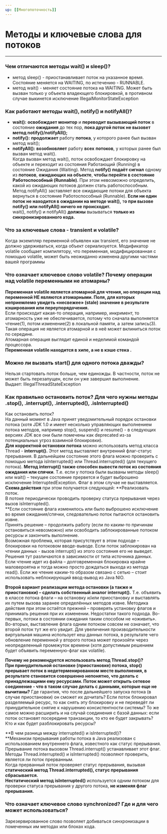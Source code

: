 ```yaml
---
up: [[Многопоточность]]
---
```

# Методы и ключевые слова для потоков
---
### Чем отличаются методы wait() и sleep()?
* метод sleep() - приостанавливает поток на указанное время. Состояние меняется на WAITING, по истечению - RUNNABLE.  
* метод wait() - меняет состояние потока на WAITING. Может быть вызван только у объекта владеющего блокировкой, в противном случае выкинется исключение IllegalMonitorStateException

### Как работают методы wait(), notify() и notifyAll()?
* **wait():** **освобождает монитор** и **переводит вызывающий поток** в состояние **ожидания** до тех пор, **пока другой поток не вызовет метод notify()/notifyAll();**  
* **notify():** **продолжает** работу **потока**, у которого ранее был вызван метод wait();  
* **notifyAll():** **возобновляет** работу **всех** **потоков**, у которых ранее был вызван метод wait().  
Когда вызван метод wait(), поток освобождает блокировку на объекте и переходит из состояния Работающий (Running) в состояние Ожидания (Waiting). Метод **notify()** **подаёт сигнал** одному из **потоков**, **ожидающих на объекте**, **чтобы перейти в состояние Работоспособный (Runnable)**. При этом невозможно определить, какой из ожидающих потоков должен стать работоспособным. Метод notifyAll() заставляет все ожидающие потоки для объекта вернуться в состояние Работоспособный (Runnable). **Если ни один поток не находится в ожидании на методе wait(),** т**о при вызове notify() или notifyAll() ничего не происходит.**  
wait(), notify() и notifyAll() **должны** вызываться **только из синхронизированного кода.**

### Что за ключевые слова - transient и volatile?
Когда экземпляр переменной объявлен как transient, его значение не должно удерживаться, когда объект сериализуется.
Модификатор volatile сообщает компилятору, что переменная, модифицированная с помощью volatile, может быть неожиданно изменена другими частями вашей программы

### Что означает ключевое слово volatile? Почему операции над volatile переменными не атомарны?
**Переменная volatile является атомарной для чтения, но операции над переменной НЕ являются атомарными. Поля, для которых неприемлемо увидеть «несвежее» (stale) значение в результате кэширования или переупорядочения.**  
Если происходит какая-то операция, например, инкримент, то атомарность уже не обеспечивается, потому что сначала выполняется чтение(1), потом изменение(2) в локальной памяти, а затем запись(3). Такая операция не является атомарной и в неё может вклиниться поток по середине.  
Атомарная операция выглядит единой и неделимой командой процессора.  
**Переменная volatile находится в хипе, а не в кэше стека .**

### Можно ли вызвать start() для одного потока дважды?
Нельзя стартовать поток больше, чем единожды. В частности, поток не может быть перезапущен, если он уже завершил выполнение.  
Выдает: IllegalThreadStateException

### Как правильно остановить поток? Для чего нужны методы .stop(), .interrupt(), .interrupted(), .isInterrupted()
Как остановить поток?  
На данный момент в Java принят уведомительный порядок остановки потока (хотя JDK 1.0 и имеет несколько управляющих выполнением потока методов, например stop(), suspend() и resume() - в следующих версиях JDK все они были помечены как deprecated из-за потенциальных угроз взаимной блокировки).  
**Для корректной остановки потока** можно использовать метод класса Thread - **interrupt().** Этот метод выставляет внутренний флаг-статус прерывания. В дальнейшем состояние этого флага можно проверить с помощью метода isInterrupted() или Thread.interrupted() (для текущего потока). **Метод interrupt() также способен вывести поток из состояния ожидания или спячки**. Т.е. если у потока были вызваны методы sleep() или wait() – текущее состояние прервется и будет выброшено исключение InterruptedException. Флаг в этом случае не выставляется.  
**Схема действия** при этом получается следующей:
**Реализовать поток.  
В потоке периодически проводить проверку статуса прерывания через вызов isInterrupted().  
**Если состояние флага изменилось или было выброшено исключение во время ожидания/спячки, следовательно поток пытаются остановить извне.  
Принять решение – продолжить работу (если по каким-то причинам остановиться невозможно) или освободить заблокированные потоком ресурсы и закончить выполнение.  
Возможная проблема, которая присутствует в этом подходе – блокировки на потоковом вводе-выводе. Если поток заблокирован на чтении данных - вызов interrupt() из этого состояния его не выведет. Решения тут различаются в зависимости от типа источника данных. Если чтение идет из файла – долговременная блокировка крайне маловероятна и тогда можно просто дождаться выхода из метода read(). Если же чтение каким-то образом связано с сетью – стоит использовать неблокирующий ввод-вывод из Java NIO.

**Второй вариант реализации метода остановки (а также и приостановки) – сделать собственный аналог interrupt().** Т.е. объявить в классе потока флаги – на остановку и/или приостановку и выставлять их путем вызова заранее определённых методов извне. Методика действия при этом остаётся прежней – проверять установку флагов и принимать решения при их изменении. Недостатки такого подхода. Во-первых, потоки в состоянии ожидания таким способом не «оживить». Во-вторых, выставление флага одним потоком совсем не означает, что второй поток тут же его увидит. Для увеличения производительности виртуальная машина использует кеш данных потока, в результате чего обновление переменной у второго потока может произойти через неопределенный промежуток времени (хотя допустимым решением будет объявить переменную-флаг как volatile).

**Почему не рекомендуется использовать метод Thread.stop()?  
При принудительной остановке (приостановке) потока, stop() прерывает поток в недетерменированном месте выполнения, в результате становится совершенно непонятно, что делать с принадлежащими ему ресурсами. Поток может открыть сетевое соединение - что в таком случае делать с данными, которые еще не вычитаны?** Где гарантия, что после дальнейшего запуска потока (в случае приостановки) он сможет их дочитать? Если поток блокировал разделяемый ресурс, то как снять эту блокировку и не переведёт ли принудительное снятие к нарушению консистентности системы? То же самое можно расширить и на случай соединения с базой данных: если поток остановят посередине транзакции, то кто ее будет закрывать? Кто и как будет разблокировать ресурсы?

**В чем разница между interrupted() и isInterrupted()?  
**Механизм прерывания работы потока в Java реализован с использованием внутреннего флага, известного как статус прерывания. Прерывание потока вызовом Thread.interrupt() устанавливает этот флаг. Методы Thread.interrupted() и isInterrupted() позволяют проверить, является ли поток прерванным.  
Когда прерванный поток проверяет статус прерывания, вызывая **статический метод Thread.interrupted(), статус прерывания сбрасывается.**  
**Нестатический метод isInterrupted()** используется одним потоком для проверки статуса прерывания у другого потока, **не изменяя флаг прерывания.**

### Что означает ключевое слово synchronized? Где и для чего может использоваться?
Зарезервированное слово позволяет добиваться синхронизации в помеченных им методах или блоках кода.